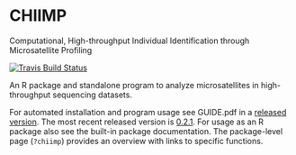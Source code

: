 # CHIIMP
Computational, High-throughput Individual Identification through Microsatellite Profiling

[![Travis Build Status](https://travis-ci.org/ShawHahnLab/chiimp.svg?branch=master)](https://travis-ci.org/ShawHahnLab/chiimp)

An R package and standalone program to analyze microsatellites in
high-throughput sequencing datasets.

For automated installation and program usage see GUIDE.pdf in a
[released version](https://github.com/ShawHahnLab/chiimp/releases).
The most recent released version is [0.2.1](https://github.com/ShawHahnLab/chiimp/releases/tag/0.2.1).
For usage as an R package also see the built-in package documentation.  The
package-level page (`?chiimp`) provides an overview with links to specific
functions.
